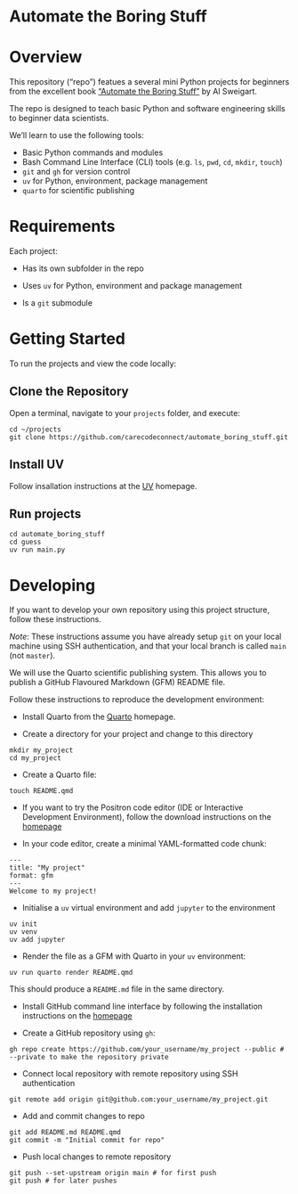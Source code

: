 # Automate the Boring Stuff


# Overview

This repository (“repo”) featues a several mini Python projects for
beginners from the excellent book [“Automate the Boring
Stuff”](https://nostarch.com/automate-boring-stuff-python-3rd-edition)
by Al Sweigart.

The repo is designed to teach basic Python and software engineering
skills to beginner data scientists.

We’ll learn to use the following tools:

- Basic Python commands and modules
- Bash Command Line Interface (CLI) tools (e.g. `ls`, `pwd`, `cd`,
  `mkdir`, `touch`)
- `git` and `gh` for version control
- `uv` for Python, environment, package management
- `quarto` for scientific publishing

# Requirements

Each project:

- Has its own subfolder in the repo

- Uses `uv` for Python, environment and package management

- Is a `git` submodule

# Getting Started

To run the projects and view the code locally:

## Clone the Repository

Open a terminal, navigate to your `projects` folder, and execute:

``` {bash}
cd ~/projects
git clone https://github.com/carecodeconnect/automate_boring_stuff.git
```

## Install UV

Follow insallation instructions at the [UV](https://docs.astral.sh/uv/)
homepage.

## Run projects

``` {bash}
cd automate_boring_stuff
cd guess
uv run main.py
```

# Developing

If you want to develop your own repository using this project structure,
follow these instructions.

*Note*: These instructions assume you have already setup `git` on your
local machine using SSH authentication, and that your local branch is
called `main` (not `master`).

We will use the Quarto scientific publishing system. This allows you to
publish a GitHub Flavoured Markdown (GFM) README file.

Follow these instructions to reproduce the development environment:

- Install Quarto from the [Quarto](https://quarto.org) homepage.

- Create a directory for your project and change to this directory

``` {bash}
mkdir my_project
cd my_project
```

- Create a Quarto file:

``` {bash}
touch README.qmd
```

- If you want to try the Positron code editor (IDE or Interactive
  Development Environment), follow the download instructions on the
  [homepage](https://positron.posit.co/)

- In your code editor, create a minimal YAML-formatted code chunk:

<!-- -->

    ---
    title: "My project"
    format: gfm
    ---
    Welcome to my project!

- Initialise a `uv` virtual environment and add `jupyter` to the
  environment

``` {bash}
uv init
uv venv
uv add jupyter
```

- Render the file as a GFM with Quarto in your `uv` environment:

``` {bash}
uv run quarto render README.qmd
```

This should produce a `README.md` file in the same directory.

- Install GitHub command line interface by following the installation
  instructions on the [homepage](https://cli.github.com/)

- Create a GitHub repository using `gh`:

``` {bash}
gh repo create https://github.com/your_username/my_project --public # --private to make the repository private
```

- Connect local repository with remote repository using SSH
  authentication

``` {bash}
git remote add origin git@github.com:your_username/my_project.git
```

- Add and commit changes to repo

``` {bash}
git add README.md README.qmd
git commit -m "Initial commit for repo"
```

- Push local changes to remote repository

``` {bash}
git push --set-upstream origin main # for first push
git push # for later pushes
```
